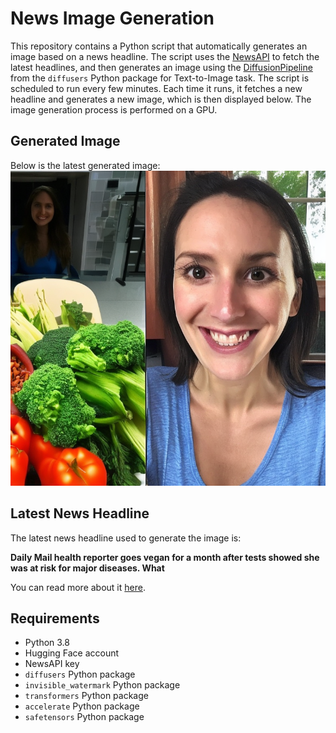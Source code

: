 # News Image Generation
This repository contains a Python script that automatically generates an image based on a news headline. The script uses the [NewsAPI](https://newsapi.org/) to fetch the latest headlines, and then generates an image using the [DiffusionPipeline](https://github.com/huggingface/diffusers) from the `diffusers` Python package for Text-to-Image task.
The script is scheduled to run every few minutes. Each time it runs, it fetches a new headline and generates a new image, which is then displayed below. The image generation process is performed on a GPU.

## Generated Image
Below is the latest generated image:
![Generated Image](image.png)

## Latest News Headline
The latest news headline used to generate the image is:

**Daily Mail health reporter goes vegan for a month after tests showed she was at risk for major diseases. What**

You can read more about it [here](https://news.google.com/rss/articles/CBMiZWh0dHBzOi8vd3d3LmRhaWx5bWFpbC5jby51ay9oZWFsdGgvYXJ0aWNsZS0xMzYxMzA0OS9EYWlseS1NYWlsLWhlYWx0aC1yZXBvcnRlci12ZWdhbi1jaG9sZXN0ZXJvbC5odG1s0gFpaHR0cHM6Ly93d3cuZGFpbHltYWlsLmNvLnVrL2hlYWx0aC9hcnRpY2xlLTEzNjEzMDQ5L2FtcC9EYWlseS1NYWlsLWhlYWx0aC1yZXBvcnRlci12ZWdhbi1jaG9sZXN0ZXJvbC5odG1s?oc=5).

## Requirements
- Python 3.8
- Hugging Face account
- NewsAPI key
- `diffusers` Python package
- `invisible_watermark` Python package
- `transformers` Python package
- `accelerate` Python package
- `safetensors` Python package
